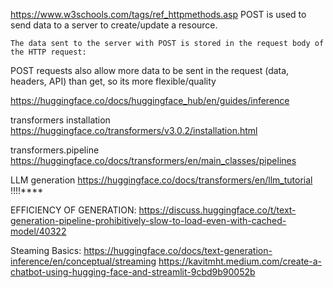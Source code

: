 https://www.w3schools.com/tags/ref_httpmethods.asp
    POST is used to send data to a server to create/update a resource.

    The data sent to the server with POST is stored in the request body of the HTTP request:
POST requests also allow more data to be sent in the request (data, headers, API) than get, so its more flexible/quality



https://huggingface.co/docs/huggingface_hub/en/guides/inference


transformers installation
    https://huggingface.co/transformers/v3.0.2/installation.html 

transformers.pipeline
    https://huggingface.co/docs/transformers/en/main_classes/pipelines 

LLM generation
    https://huggingface.co/docs/transformers/en/llm_tutorial !!!!****   


EFFICIENCY OF GENERATION:
    https://discuss.huggingface.co/t/text-generation-pipeline-prohibitively-slow-to-load-even-with-cached-model/40322 


Steaming Basics:
    https://huggingface.co/docs/text-generation-inference/en/conceptual/streaming 
    https://kavitmht.medium.com/create-a-chatbot-using-hugging-face-and-streamlit-9cbd9b90052b 